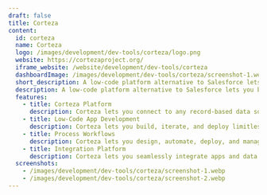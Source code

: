 ```yaml
---
draft: false
title: Corteza
content:
  id: corteza
  name: Corteza
  logo: /images/development/dev-tools/corteza/logo.png
  website: https://cortezaproject.org/
  iframe_website: /website/development/dev-tools/corteza
  dashboardImage: /images/development/dev-tools/corteza/screenshot-1.webp
  short_description: A low-code platform alternative to Salesforce lets you build and iterate CRM, business processes and other structured data apps fast, create intelligent business process workflows, and connect with almost any data source.
  description: A low-code platform alternative to Salesforce lets you build and iterate CRM, business processes and other structured data apps fast, create intelligent business process workflows, and connect with almost any data source.
  features:
    - title: Corteza Platform
      description: Corteza lets you connect to any record-based data source as well as integrate with on-premise systems, private clouds, public clouds, and legacy applications and systems.
    - title: Low-Code App Development
      description: Corteza lets you build, iterate, and deploy limitless data-based apps from the ground up, on top of, next to, or to replace existing software and databases.
    - title: Process Workflows
      description: Corteza lets you design, automate, deploy, and manage business processes at any level of complexity and make changes on the fly without the need for coding.
    - title: Integration Platform
      description: Corteza lets you seamlessly integrate apps and data across and between environments, including on-premise, public and private clouds, and legacy applications.
  screenshots:
    - /images/development/dev-tools/corteza/screenshot-1.webp
    - /images/development/dev-tools/corteza/screenshot-2.webp
---
```

